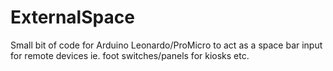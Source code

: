 # ExternalSpace
Small bit of code for Arduino Leonardo/ProMicro to act as a space bar input for remote devices ie. foot switches/panels for kiosks etc.
